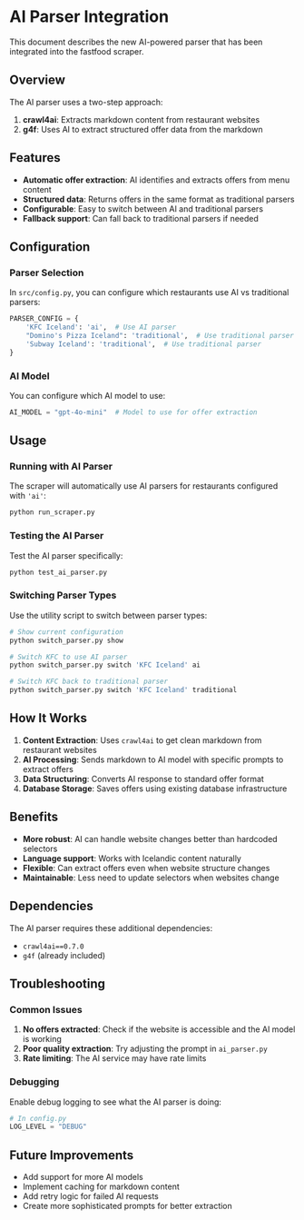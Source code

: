 # AI Parser Integration

This document describes the new AI-powered parser that has been integrated into the fastfood scraper.

## Overview

The AI parser uses a two-step approach:
1. **crawl4ai**: Extracts markdown content from restaurant websites
2. **g4f**: Uses AI to extract structured offer data from the markdown

## Features

- **Automatic offer extraction**: AI identifies and extracts offers from menu content
- **Structured data**: Returns offers in the same format as traditional parsers
- **Configurable**: Easy to switch between AI and traditional parsers
- **Fallback support**: Can fall back to traditional parsers if needed

## Configuration

### Parser Selection

In `src/config.py`, you can configure which restaurants use AI vs traditional parsers:

```python
PARSER_CONFIG = {
    'KFC Iceland': 'ai',  # Use AI parser
    "Domino's Pizza Iceland": 'traditional',  # Use traditional parser
    'Subway Iceland': 'traditional',  # Use traditional parser
}
```

### AI Model

You can configure which AI model to use:

```python
AI_MODEL = "gpt-4o-mini"  # Model to use for offer extraction
```

## Usage

### Running with AI Parser

The scraper will automatically use AI parsers for restaurants configured with `'ai'`:

```bash
python run_scraper.py
```

### Testing the AI Parser

Test the AI parser specifically:

```bash
python test_ai_parser.py
```

### Switching Parser Types

Use the utility script to switch between parser types:

```bash
# Show current configuration
python switch_parser.py show

# Switch KFC to use AI parser
python switch_parser.py switch 'KFC Iceland' ai

# Switch KFC back to traditional parser
python switch_parser.py switch 'KFC Iceland' traditional
```

## How It Works

1. **Content Extraction**: Uses `crawl4ai` to get clean markdown from restaurant websites
2. **AI Processing**: Sends markdown to AI model with specific prompts to extract offers
3. **Data Structuring**: Converts AI response to standard offer format
4. **Database Storage**: Saves offers using existing database infrastructure

## Benefits

- **More robust**: AI can handle website changes better than hardcoded selectors
- **Language support**: Works with Icelandic content naturally
- **Flexible**: Can extract offers even when website structure changes
- **Maintainable**: Less need to update selectors when websites change

## Dependencies

The AI parser requires these additional dependencies:
- `crawl4ai==0.7.0`
- `g4f` (already included)

## Troubleshooting

### Common Issues

1. **No offers extracted**: Check if the website is accessible and the AI model is working
2. **Poor quality extraction**: Try adjusting the prompt in `ai_parser.py`
3. **Rate limiting**: The AI service may have rate limits

### Debugging

Enable debug logging to see what the AI parser is doing:

```python
# In config.py
LOG_LEVEL = "DEBUG"
```

## Future Improvements

- Add support for more AI models
- Implement caching for markdown content
- Add retry logic for failed AI requests
- Create more sophisticated prompts for better extraction 